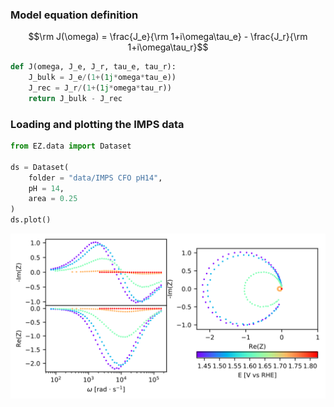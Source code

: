 ### Model equation definition

$$\rm J(\omega) = \frac{J_e}{\rm 1+i\omega\tau_e} - \frac{J_r}{\rm 1+i\omega\tau_r}$$


```python
def J(omega, J_e, J_r, tau_e, tau_r):
    J_bulk = J_e/(1+(1j*omega*tau_e))
    J_rec = J_r/(1+(1j*omega*tau_r))
    return J_bulk - J_rec
```

### Loading and plotting the IMPS data


```python
from EZ.data import Dataset

ds = Dataset(
    folder = "data/IMPS CFO pH14",
    pH = 14,
    area = 0.25
)
ds.plot()
```


<p align='center'><img src = IMPS_files/IMPS_4_0.svg
></p>
